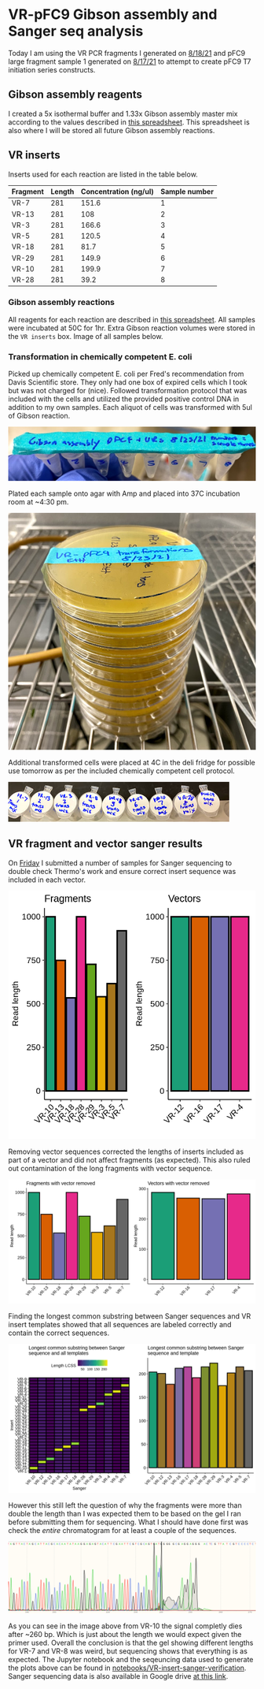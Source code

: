 # VR-pFC9 Gibson assembly and Sanger seq analysis

Today I am using the VR PCR fragments I generated on [8/18/21](13_8-18-21.md)
and pFC9 large fragment sample 1 generated on [8/17/21](12_8-17-21.md) to
attempt to create pFC9 T7 initiation series constructs. 

## Gibson assembly reagents

I created a 5x isothermal buffer and 1.33x Gibson assembly master mix according
to the values described in [this spreadsheet](https://docs.google.com/spreadsheets/d/1Dd30Xx1bssh19DX4bBkxRS1dTOeNpFEqQdiE2VyVzRM/edit#gid=0). This spreadsheet is also where I will be stored all future Gibson assembly reactions.

## VR inserts

Inserts used for each reaction are listed in the table below.

| Fragment | Length | Concentration (ng/ul) | Sample number |
| -------- | ------ | --------------------- | ------------- |
| VR-7     | 281    | 151.6                 | 1             |
| VR-13    | 281    | 108                   | 2             |
| VR-3     | 281    | 166.6                 | 3             |
| VR-5     | 281    | 120.5                 | 4             |
| VR-18    | 281    | 81.7                  | 5             |
| VR-29    | 281    | 149.9                 | 6             |
| VR-10    | 281    | 199.9                 | 7             |
| VR-28    | 281    | 39.2                  | 8             |

### Gibson assembly reactions

All reagents for each reaction are described in [this spreadsheet](https://docs.google.com/spreadsheets/d/1Dd30Xx1bssh19DX4bBkxRS1dTOeNpFEqQdiE2VyVzRM/edit?usp=sharing). All samples
were incubated at 50C for 1hr. Extra Gibson reaction volumes were stored in the `VR inserts` box. Image of
all samples below.

### Transformation in chemically competent E. coli

Picked up chemically competent E. coli per Fred's recommendation
from Davis Scientific store. They only had one box of expired cells which I took but was not charged for (nice). Followed
transformation protocol that was included with the cells and
utilized the provided positive control DNA in addition to my
own samples. Each aliquot of cells was transformed with 5ul
of Gibson reaction.

![](images/IMG_5350.jpg)


Plated each sample onto agar with Amp and placed into 37C incubation room
at ~4:30 pm. 

![](images/IMG_5353.jpg)

Additional transformed cells were placed at 4C in the deli fridge for possible
use tomorrow as per the included chemically competent cell protocol.

![](images/IMG_5352.jpg)

## VR fragment and vector sanger results

On [Friday](14_8-19-21.md) I submitted a number of samples for
Sanger sequencing to double check Thermo's work and ensure
correct insert sequence was included in each vector.

![](images/sanger-lengths-plot.png)

Removing vector sequences corrected the lengths of inserts included
as part of a vector and did not affect fragments (as expected). This also ruled out contamination of the long fragments with
vector sequence.

![](images/sanger-lengths-vector-removed.png)

Finding the longest common substring between Sanger sequences
and VR insert templates showed that all sequences are labeled
correctly and contain the correct sequences.

![](images/longest-common-substring-sanger.png)

However this still left the question of why the fragments were
more than double the length than I was expected them to be
based on the gel I ran before submitting them for sequencing. What I should have done first was check the *entire* chromatogram
for at least a couple of the sequences. 

![](images/chrom.png)

As you can see in the image above from VR-10 the signal completly
dies after ~260 bp. Which is just about the length we would expect
given the primer used. Overall the conclusion is that the gel
showing different lengths for VR-7 and VR-8 was weird, but
sequencing shows that everything is as expected. The Jupyter notebook and the seqeuncing data used to generate
the plots above can be found in [notebooks/VR-insert-sanger-verification](notebooks/VR-insert-sanger-verification). Sanger sequencing data is also
available in Google drive [at this link](https://drive.google.com/drive/folders/1sXHip_hLYnTobbQfeBk8iPmMeJJSOiw_?usp=sharing).



